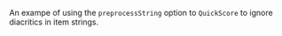 An exampe of using the `preprocessString` option to `QuickScore` to ignore diacritics in item strings.